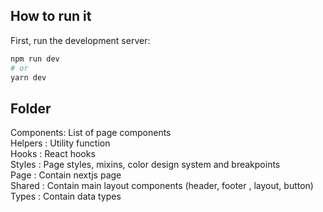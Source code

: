 

## How to run it

First, run the development server:

```bash
npm run dev
# or
yarn dev
```

## Folder
Components: List of page components <br />
Helpers   : Utility function <br />
Hooks     : React hooks <br />
Styles    : Page styles, mixins, color design system and breakpoints <br />
Page      : Contain nextjs page <br />
Shared    : Contain main layout components (header, footer , layout, button) <br />
Types     : Contain data types <br />



